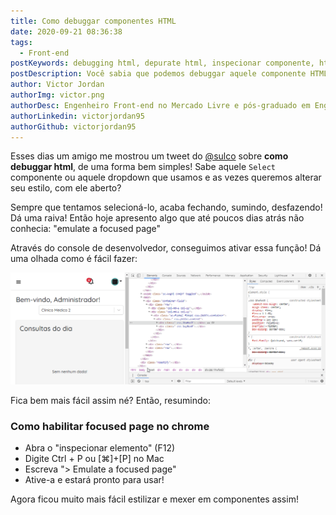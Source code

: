 ```yaml
---
title: Como debuggar componentes HTML
date: 2020-09-21 08:36:38
tags:
  - Front-end
postKeywords: debugging html, depurate html, inspecionar componente, html, front-end, como debuggar html, how to debug html
postDescription: Você sabia que podemos debuggar aquele componente HTML, de forma que mesmo alterando o estado (hover, focus) ainda conseguimos manter ele fixo na tela, para podermos mexer nele livremente?
author: Victor Jordan
authorImg: victor.png
authorDesc: Engenheiro Front-end no Mercado Livre e pós-graduado em Engenharia de Software pela PUC-MG e formado em Banco de Dados pela Fatec, apaixonado por usabilidade, performance e UX!
authorLinkedin: victorjordan95
authorGithub: victorjordan95
---
```


Esses dias um amigo me mostrou um tweet do [@sulco](https://twitter.com/sulco) sobre **como debuggar html**, de uma forma bem simples!
Sabe aquele `Select` componente ou aquele dropdown que usamos e as vezes queremos alterar seu estilo, com ele aberto?

Sempre que tentamos selecioná-lo, acaba fechando, sumindo, desfazendo! Dá uma raiva!
Então hoje apresento algo que até poucos dias atrás não conhecia: "emulate a focused page"

<!-- more -->

Através do console de desenvolvedor, conseguimos ativar essa função!
Dá uma olhada como é fácil fazer:

![Habilitando focus mode - Chrome](/posts/debugg-html.gif)

Fica bem mais fácil assim né?
Então, resumindo:

### Como habilitar focused page no chrome

- Abra o "inspecionar elemento" (F12)
- Digite Ctrl + P ou [⌘]+[P] no Mac
- Escreva "> Emulate a focused page"
- Ative-a e estará pronto para usar!

Agora ficou muito mais fácil estilizar e mexer em componentes assim!
